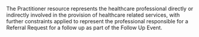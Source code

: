 The Practitioner resource represents the healthcare professional directly or indirectly involved in the provision of healthcare related services, with further constraints applied to represent the professional responsible for a Referral Request for a follow up as part of the Follow Up Event.